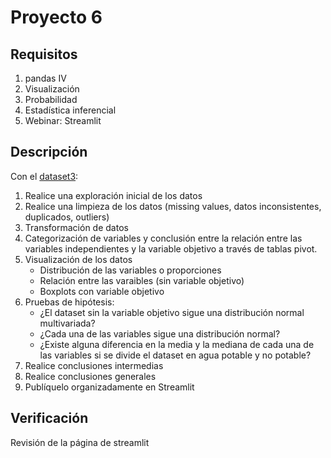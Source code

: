 # Proyecto 6

## Requisitos

1. pandas IV
2. Visualización
3. Probabilidad
4. Estadística inferencial
5. Webinar: Streamlit

## Descripción

Con el [dataset3](https://raw.githubusercontent.com/labeconometria/MLxE/main/proyectos2do/datasets3.csv):

1. Realice una exploración inicial de los datos
2. Realice una limpieza de los datos (missing values, datos inconsistentes, duplicados, outliers)
3. Transformación de datos
4. Categorización de variables y conclusión entre la relación entre las variables independientes y la variable objetivo a través de tablas pivot.
5. Visualización de los datos
	- Distribución de las variables o proporciones
	- Relación entre las varaibles (sin variable objetivo)
	- Boxplots con variable objetivo 
6. Pruebas de hipótesis:
	- ¿El dataset sin la variable objetivo sigue una distribución normal multivariada?
	- ¿Cada una de las variables sigue una distribución normal?
	- ¿Existe alguna diferencia en la media y la mediana de cada una de las variables si se divide el dataset en agua potable y no potable?
7. Realice conclusiones intermedias
8. Realice conclusiones generales
9. Publíquelo organizadamente en Streamlit

## Verificación

Revisión de la página de streamlit
